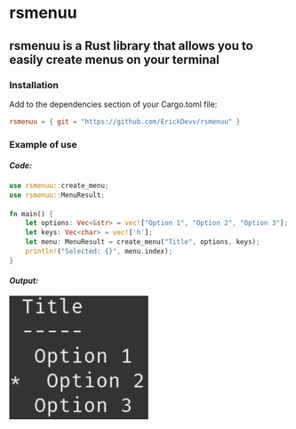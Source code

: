 # rsmenuu

## rsmenuu is a Rust library that allows you to easily create menus on your terminal

### **Installation**

Add to the dependencies section of your Cargo.toml file:

```toml
rsmenuu = { git = "https://github.com/ErickDevv/rsmenuu" }
```

### **Example of use**

#### *Code:*

```rust
use rsmenuu::create_menu;
use rsmenuu::MenuResult;

fn main() {
    let options: Vec<&str> = vec!["Option 1", "Option 2", "Option 3"];
    let keys: Vec<char> = vec!['h'];
    let menu: MenuResult = create_menu("Title", options, keys);
    println!("Selected: {}", menu.index);
}
```

#### *Output:*

<img src="./rsmenuu.png" width="250px"/>
